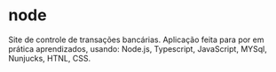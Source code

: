 # node
Site de controle de transações bancárias.
Aplicação feita para por em prática aprendizados, usando: Node.js, Typescript, JavaScript, MYSql, Nunjucks, HTNL, CSS. 
